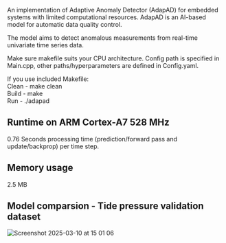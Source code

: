 An implementation of Adaptive Anomaly Detector (AdapAD) for embedded systems with limited computational resources. AdapAD is an AI-based model for automatic data quality control.

The model aims to detect anomalous measurements from real-time univariate time series data.


Make sure makefile suits your CPU architecture. Config path is specified in Main.cpp, other paths/hyperparameters are defined in Config.yaml.

If you use included Makefile:  
Clean - make clean  
Build - make  
Run - ./adapad  

## Runtime on ARM Cortex-A7 528 MHz

0.76 Seconds processing time (prediction/forward pass and update/backprop) per time step.

## Memory usage

2.5 MB


## Model comparsion - Tide pressure validation dataset
![Screenshot 2025-03-10 at 15 01 06](https://github.com/user-attachments/assets/ff04a6e6-28ca-4393-af57-b29c016c7a55)
